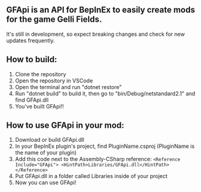 ## GFApi is an API for BepInEx to easily create mods for the game Gelli Fields. ##
It's still in development, so expect breaking changes and check for new updates frequently.



## How to build: ##

1. Clone the repository
2. Open the repository in VSCode
3. Open the terminal and run "dotnet restore"
4. Run "dotnet build" to build it, then go to "bin/Debug/netstandard2.1" and find GFApi.dll
5. You've built GFApi!!


## How to use GFApi in your mod: ##
1. Download or build GFApi.dll
2. In your BepInEx plugin's project, find PluginName.csproj (PluginName is the name of your plugin)
3. Add this code next to the Assembly-CSharp reference: `<Reference Include="GFApi">
      <HintPath>Libraries/GFApi.dll</HintPath>
    </Reference>`
4. Put GFApi.dll in a folder called Libraries inside of your project
5. Now you can use GFApi!
